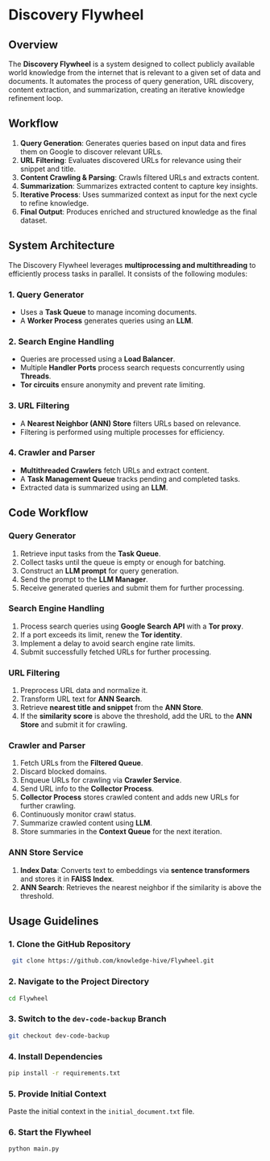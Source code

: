# Discovery Flywheel

## Overview

The **Discovery Flywheel** is a system designed to collect publicly available world knowledge from the internet that is relevant to a given set of data and documents. It automates the process of query generation, URL discovery, content extraction, and summarization, creating an iterative knowledge refinement loop.

## Workflow

1. **Query Generation**: Generates queries based on input data and fires them on Google to discover relevant URLs.
2. **URL Filtering**: Evaluates discovered URLs for relevance using their snippet and title.
3. **Content Crawling & Parsing**: Crawls filtered URLs and extracts content.
4. **Summarization**: Summarizes extracted content to capture key insights.
5. **Iterative Process**: Uses summarized context as input for the next cycle to refine knowledge.
6. **Final Output**: Produces enriched and structured knowledge as the final dataset.

## System Architecture

The Discovery Flywheel leverages **multiprocessing and multithreading** to efficiently process tasks in parallel. It consists of the following modules:

### **1. Query Generator**

- Uses a **Task Queue** to manage incoming documents.
- A **Worker Process** generates queries using an **LLM**.

### **2. Search Engine Handling**

- Queries are processed using a **Load Balancer**.
- Multiple **Handler Ports** process search requests concurrently using **Threads**.
- **Tor circuits** ensure anonymity and prevent rate limiting.

### **3. URL Filtering**

- A **Nearest Neighbor (ANN) Store** filters URLs based on relevance.
- Filtering is performed using multiple processes for efficiency.

### **4. Crawler and Parser**

- **Multithreaded Crawlers** fetch URLs and extract content.
- A **Task Management Queue** tracks pending and completed tasks.
- Extracted data is summarized using an **LLM**.

## Code Workflow

### **Query Generator**

1. Retrieve input tasks from the **Task Queue**.
2. Collect tasks until the queue is empty or enough for batching.
3. Construct an **LLM prompt** for query generation.
4. Send the prompt to the **LLM Manager**.
5. Receive generated queries and submit them for further processing.

### **Search Engine Handling**

1. Process search queries using **Google Search API** with a **Tor proxy**.
2. If a port exceeds its limit, renew the **Tor identity**.
3. Implement a delay to avoid search engine rate limits.
4. Submit successfully fetched URLs for further processing.

### **URL Filtering**

1. Preprocess URL data and normalize it.
2. Transform URL text for **ANN Search**.
3. Retrieve **nearest title and snippet** from the **ANN Store**.
4. If the **similarity score** is above the threshold, add the URL to the **ANN Store** and submit it for crawling.

### **Crawler and Parser**

1. Fetch URLs from the **Filtered Queue**.
2. Discard blocked domains.
3. Enqueue URLs for crawling via **Crawler Service**.
4. Send URL info to the **Collector Process**.
5. **Collector Process** stores crawled content and adds new URLs for further crawling.
6. Continuously monitor crawl status.
7. Summarize crawled content using **LLM**.
8. Store summaries in the **Context Queue** for the next iteration.

### **ANN Store Service**

1. **Index Data**: Converts text to embeddings via **sentence transformers** and stores it in **FAISS Index**.
2. **ANN Search**: Retrieves the nearest neighbor if the similarity is above the threshold.

## Usage Guidelines

### **1. Clone the GitHub Repository**

```sh
 git clone https://github.com/knowledge-hive/Flywheel.git
```

### **2. Navigate to the Project Directory**

```sh
cd Flywheel
```

### **3. Switch to the `dev-code-backup` Branch**

```sh
git checkout dev-code-backup
```

### **4. Install Dependencies**

```sh
pip install -r requirements.txt
```

### **5. Provide Initial Context**

Paste the initial context in the `initial_document.txt` file.

### **6. Start the Flywheel**

```sh
python main.py
```
